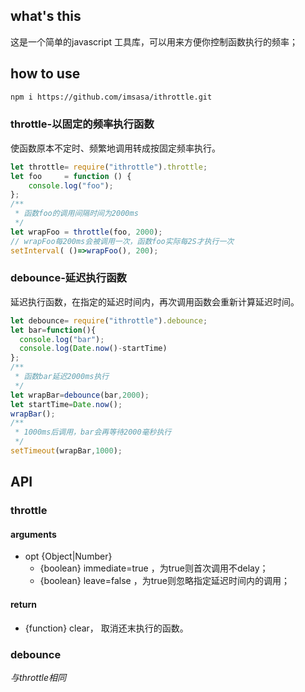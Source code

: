 ## what's this

这是一个简单的javascript 工具库，可以用来方便你控制函数执行的频率；

## how to use

```bash
npm i https://github.com/imsasa/ithrottle.git

```

### throttle-以固定的频率执行函数

使函数原本不定时、频繁地调用转成按固定频率执行。

```javascript
let throttle= require("ithrottle").throttle;
let foo     = function () {
    console.log("foo");
};
/**
 * 函数foo的调用间隔时间为2000ms
 */
let wrapFoo = throttle(foo, 2000);
// wrapFoo每200ms会被调用一次，函数foo实际每2S才执行一次
setInterval( ()=>wrapFoo(), 200);
```


### debounce-延迟执行函数

延迟执行函数，在指定的延迟时间内，再次调用函数会重新计算延迟时间。

```javascript
let debounce= require("ithrottle").debounce;
let bar=function(){
  console.log("bar");
  console.log(Date.now()-startTime)
};
/**
 * 函数bar延迟2000ms执行
 */
let wrapBar=debounce(bar,2000);
let startTime=Date.now();
wrapBar();
/**
 * 1000ms后调用，bar会再等待2000毫秒执行
 */
setTimeout(wrapBar,1000); 
```

## API

### throttle

#### **arguments**
- opt {Object|Number} 
  - {boolean} immediate=true ，为true则首次调用不delay；
  - {boolean} leave=false  ，为true则忽略指定延迟时间内的调用；

#### **return**
  - {function} clear， 取消还末执行的函数。

### debounce

*与throttle相同*
